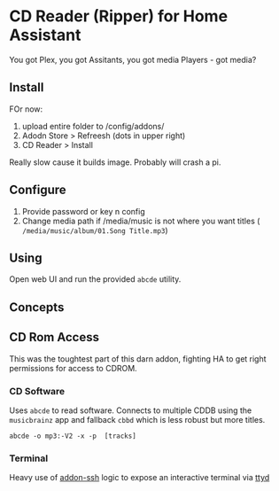 # CD Reader (Ripper) for Home Assistant

You got Plex, you got Assitants, you got media Players - got media?

## Install

FOr now:
1) upload entire folder to /config/addons/
2) Adodn Store > Refreesh (dots in upper right)
3) CD Reader > Install

Really slow cause it builds image. Probably will crash a pi.


## Configure

1) Provide password or key n config
2) Change media path if /media/music is not where you want titles ( `/media/music/album/01.Song Title.mp3`)

## Using

Open web UI and run the provided `abcde` utility.


## Concepts

## CD Rom Access

This was the toughtest part of this darn addon, fighting HA to get right permissions for access to CDROM.

### CD Software

Uses `abcde` to read software.   Connects to multiple CDDB using the `musicbrainz` app and fallback `cbbd` which is less robust but more titles.

`abcde -o mp3:-V2 -x -p  [tracks]`


### Terminal

Heavy use of [addon-ssh](https://github.com/hassio-addons/addon-ssh) logic to expose an interactive terminal via [ttyd](https://github.com/tsl0922/ttyd.git)